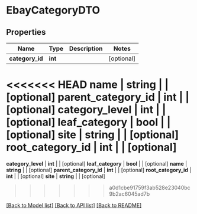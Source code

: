 # EbayCategoryDTO

## Properties
Name | Type | Description | Notes
------------ | ------------- | ------------- | -------------
**category_id** | **int** |  | [optional] 
<<<<<<< HEAD
**name** | **string** |  | [optional] 
**parent_category_id** | **int** |  | [optional] 
**category_level** | **int** |  | [optional] 
**leaf_category** | **bool** |  | [optional] 
**site** | **string** |  | [optional] 
**root_category_id** | **int** |  | [optional] 
=======
**category_level** | **int** |  | [optional] 
**leaf_category** | **bool** |  | [optional] 
**name** | **string** |  | [optional] 
**parent_category_id** | **int** |  | [optional] 
**root_category_id** | **int** |  | [optional] 
**site** | **string** |  | [optional] 
>>>>>>> a0d1cbe91759f3ab528e23040bc9b2ac6045ad7b

[[Back to Model list]](../README.md#documentation-for-models) [[Back to API list]](../README.md#documentation-for-api-endpoints) [[Back to README]](../README.md)


